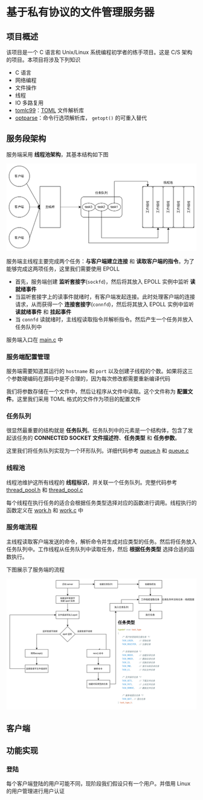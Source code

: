# 基于私有协议的文件管理服务器

## 项目概述

该项目是一个 C 语言和 Unix/Linux 系统编程初学者的练手项目。这是 C/S 架构的项目。本项目将涉及下列知识
+ C 语言
+ 网络编程
+ 文件操作
+ 线程
+ IO 多路复用
+ [tomlc99](https://github.com/cktan/tomlc99)：[TOML](https://toml.io/cn/) 文件解析库
+ [optparse](https://github.com/skeeto/optparse)：命令行选项解析库， `getopt()` 的可重入替代

## 服务段架构

服务端采用 **线程池架构**，其基本结构如下图

![服务端架构](.images/server-architecture.png)

服务端主线程主要完成两个任务：**与客户端建立连接** 和 **读取客户端的指令**。为了能够完成这两项任务，这里我们需要使用 EPOLL

+ 首先，服务端创建 **监听套接字**(`sockfd`)，然后将其放入 EPOLL 实例中监听 **读就绪事件**
+ 当监听套接字上的读事件就绪时，有客户端发起连接。此时处理客户端的连接请求，从而获得一个 **连接套接字**(`connfd`)，然后将其放入 EPOLL 实例中监听 **读就绪事件** 和 **挂起事件**
+ 当 `connfd` 读就绪时，主线程读取指令并解析指令。然后产生一个任务并放入任务队列中

服务端入口在 [main.c](./server/main.c) 中

### 服务端配置管理

服务端需要知道其运行的 `hostname` 和 `port` 以及创建子线程的个数。如果将这三个参数硬编码在源码中是不合理的，因为每次修改都需要重新编译代码

我们将参数存储在一个文件中，然后让程序从文件中读取。这个文件称为 **配置文件**。这里我们采用 TOML 格式的文件作为项目的配置文件


### 任务队列

很显然最重要的结构就是 **任务队列**。任务队列中的元素是一个结构体，包含了发起该任务的 **CONNECTED SOCKET 文件描述符**、**任务类型** 和 **任务参数**。

这里我们将任务队列实现为一个环形队列。详细代码参考 [queue.h](./server/include/queue.h) 和 [queue.c](./server/src/queue.c)

### 线程池

线程池维护这所有线程的 **线程标识**，并关联一个任务队列。完整代码参考 [thread_pool.h](./server/include/thread_pool.h) 和 [thread_pool.c](./server/src/thread_pool.c)

每个线程在执行任务的适合会根据任务类型选择对应的函数进行调用。线程执行的函数定义在 [work.h](./server/include/work.h) 和 [work.c](./server/src/work.c) 中

### 服务端流程

主线程读取客户端发送的命令，解析命令并生成对应类型的任务。然后将任务放入任务队列中。工作线程从任务队列中读取任务，然后 **根据任务类型** 选择合适的函数执行。

下图展示了服务端的流程

![服务流程图](.images/server-flow.png)

## 客户端




## 功能实现

### 登陆

每个客户端登陆的用户可能不同，现阶段我们假设只有一个用户。并借用 Linux 的用户管理进行用户认证





